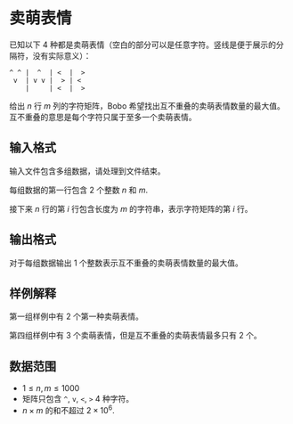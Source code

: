 # 卖萌表情

已知以下 4 种都是卖萌表情（空白的部分可以是任意字符。竖线是便于展示的分隔符，没有实际意义）：

```
^ ^ |  ^  | <  |  >
 v  | v v |  > | <
    |     | <  |  >
```

给出 $n$ 行 $m$ 列的字符矩阵，Bobo 希望找出互不重叠的卖萌表情数量的最大值。互不重叠的意思是每个字符只属于至多一个卖萌表情。

## 输入格式

输入文件包含多组数据，请处理到文件结束。

每组数据的第一行包含 $2$ 个整数 $n$ 和 $m$.

接下来 $n$  行的第 $i$ 行包含长度为 $m$ 的字符串，表示字符矩阵的第 $i$ 行。

## 输出格式

对于每组数据输出 $1$ 个整数表示互不重叠的卖萌表情数量的最大值。

<!--SAMPLES-->

## 样例解释

第一组样例中有 $2$ 个第一种卖萌表情。

第四组样例中有 $3$ 个卖萌表情，但是互不重叠的卖萌表情最多只有 $2$ 个。

## 数据范围

* $1 \leq n, m \leq 1000$
* 矩阵只包含 `^`, `v`, `<`, `>` $4$ 种字符。
* $n \times m$ 的和不超过 $2 \times 10^6$.

